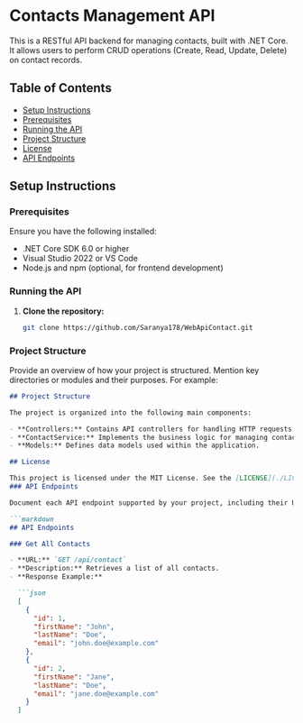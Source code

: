# Contacts Management API

This is a RESTful API backend for managing contacts, built with .NET Core. It allows users to perform CRUD operations (Create, Read, Update, Delete) on contact records.

## Table of Contents

- [Setup Instructions](#setup-instructions)
- [Prerequisites](#prerequisites)
- [Running the API](#running-the-api)
- [Project Structure](#project-structure)
- [License](#license)
- [API Endpoints](#api-endpoints)


## Setup Instructions

### Prerequisites

Ensure you have the following installed:

- .NET Core SDK 6.0 or higher
- Visual Studio 2022 or VS Code
- Node.js and npm (optional, for frontend development)

### Running the API

1. **Clone the repository:**

   ```bash
   git clone https://github.com/Saranya178/WebApiContact.git

### Project Structure

Provide an overview of how your project is structured. Mention key directories or modules and their purposes. For example:

```markdown
## Project Structure

The project is organized into the following main components:

- **Controllers:** Contains API controllers for handling HTTP requests.
- **ContactService:** Implements the business logic for managing contacts.
- **Models:** Defines data models used within the application.

## License

This project is licensed under the MIT License. See the [LICENSE](./LICENSE) file for details.
### API Endpoints

Document each API endpoint supported by your project, including their URLs, HTTP methods, descriptions, request payloads (if applicable), and response formats. Here’s an example for each endpoint (GET, POST, PUT, DELETE):

```markdown
## API Endpoints

### Get All Contacts

- **URL:** `GET /api/contact`
- **Description:** Retrieves a list of all contacts.
- **Response Example:**

  ```json
  [
    {
      "id": 1,
      "firstName": "John",
      "lastName": "Doe",
      "email": "john.doe@example.com"
    },
    {
      "id": 2,
      "firstName": "Jane",
      "lastName": "Doe",
      "email": "jane.doe@example.com"
    }
  ]
  





